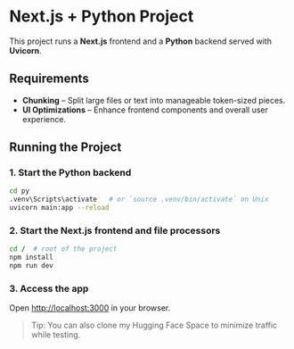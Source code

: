 # Next.js + Python Project

This project runs a **Next.js** frontend and a **Python** backend served with **Uvicorn**.

## Requirements

- **Chunking** – Split large files or text into manageable token-sized pieces.
- **UI Optimizations** – Enhance frontend components and overall user experience.

## Running the Project

### 1. Start the Python backend

```bash
cd py
.venv\Scripts\activate   # or `source .venv/bin/activate` on Unix
uvicorn main:app --reload
````

### 2. Start the Next.js frontend and file processors

```bash
cd /  # root of the project
npm install
npm run dev
```

### 3. Access the app

Open [http://localhost:3000](http://localhost:3000) in your browser.

> Tip: You can also clone my Hugging Face Space to minimize traffic while testing.
